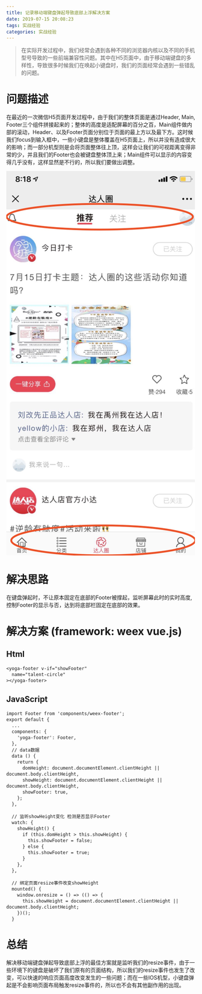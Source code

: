 ```yaml
---
title: 记录移动端键盘弹起导致底部上浮解决方案
date: 2019-07-15 20:08:23
tags: 实战经验
categories: 实战经验
---
```


> 在实际开发过程中，我们经常会遇到各种不同的浏览器内核以及不同的手机型号导致的一些前端兼容性问题。其中在H5页面中，由于移动端键盘的多样性，导致很多时候我们在唤起小键盘时，我们的页面经常会遇到一些错乱的问题。

<!--more-->

# 问题描述

在最近的一次微信H5页面开发过程中，由于我们的整体页面是通过Header, Main, Footer三个组件拼接起来的；整体的高度是适配屏幕的百分之百，Main组件做内部的滚动，Header、以及Footer页面分别位于页面的最上方以及最下方。这时候我们focus到输入框中，一些小键盘是整体覆盖在H5页面上，所以并没有造成很大的影响；而一部分机型则是会将页面整体往上顶，这样会让我们的可视距离变得非常的少，并且我们的Footer也会被键盘整体顶上来；Main组件可以显示的内容变得几乎没有，这样显然是不行的，所以我们要做出调整。

![wechat](/uploads/记录移动端键盘弹起导致底部上浮解决方案/wechat.jpeg)


# 解决思路

在键盘弹起时，不让原本固定在底部的Footer被撑起，监听屏幕此时的实时高度,控制Footer的显示与否，达到将底部栏固定在底部的效果。

# 解决方案 (framework: weex vue.js)

## Html

```
<yoga-footer v-if="showFooter"
  name="talent-circle"
></yoga-footer>
```

## JavaScript 

```
import Footer from 'components/weex-footer';
export default {
  ...
  components: {
    'yoga-footer': Footer,
  },
  // data数据
  data () {
    return {
      domHeight: document.documentElement.clientHeight || document.body.clientHeight,
      showHeight: document.documentElement.clientHeight || document.body.clientHeight,
      showFooter: true,
    };
  },

  // 监听showHeight变化 检测是否显示Footer
  watch: {
    showHeight() {
      if (this.domHeight > this.showHeight) {
        this.showFooter = false;
      } else {
        this.showFooter = true;
      }
    },
  },

  // 绑定页面resize事件改变showHeight
  mounted() {
    window.onresize = () => (() => {
      this.showHeight = document.documentElement.clientHeight || document.body.clientHeight;
    })();
  }
```

# 总结

解决移动端键盘弹起导致底部上浮的最佳方案就是监听我们的resize事件，由于一些环境下的键盘是破坏了我们原有的页面结构，所以我们的resize事件也发生了改变，可以快速的响应页面高度改变发生的一些问题；而在一些IOS机型，小键盘弹起是不会影响页面布局触发resize事件的，所以也不会有其他副作用的出现。


